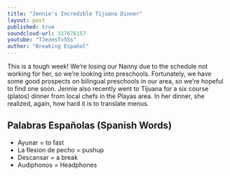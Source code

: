 ```yaml
---
title: "Jennie's Incredible Tijuana Dinner"
layout: post
published: true
soundcloud-url: 317676157
youtube: "TJezmsTv5Ss"
author: "Breaking Español"
---
```

This is a tough week! We’re losing our Nanny due to the schedule not working for her, so we’re looking into preschools. Fortunately, we have some good prospects on bilingual preschools in our area, so we’re hopeful to find one soon. Jennie also recently went to Tijuana for a six course (platos) dinner from local chefs in the Playas area. In her dinner, she realized, again, how hard it is to translate menus.


## Palabras Españolas (Spanish Words)
- Ayunar = to fast
- La flexion de pecho = pushup
- Descansar = a break
- Audiphonos = Headphones
